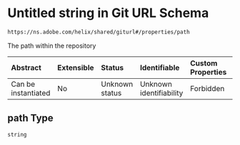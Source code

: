 # Untitled string in Git URL Schema

```txt
https://ns.adobe.com/helix/shared/giturl#/properties/path
```

The path within the repository

| Abstract            | Extensible | Status         | Identifiable            | Custom Properties | Additional Properties | Access Restrictions | Defined In                                                       |
| :------------------ | :--------- | :------------- | :---------------------- | :---------------- | :-------------------- | :------------------ | :--------------------------------------------------------------- |
| Can be instantiated | No         | Unknown status | Unknown identifiability | Forbidden         | Allowed               | none                | [giturl.schema.json*](giturl.schema.json "open original schema") |

## path Type

`string`

